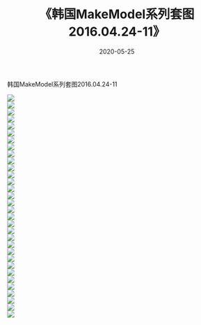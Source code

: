 ﻿---
layout: post
title:  《韩国MakeModel系列套图2016.04.24-11》
date:   2020-05-25
img: http://imgx.orgx.ga/漏D/网络美图/2020/韩国MakeModel系列套图2016.04.24-11/000.jpg
categories: [美女, 清纯, 唯美]
---

韩国MakeModel系列套图2016.04.24-11

  ![](http://imgx.orgx.ga/漏D/网络美图/2020/韩国MakeModel系列套图2016.04.24-11/001.jpg) <br> ![](http://imgx.orgx.ga/漏D/网络美图/2020/韩国MakeModel系列套图2016.04.24-11/002.jpg) <br> ![](http://imgx.orgx.ga/漏D/网络美图/2020/韩国MakeModel系列套图2016.04.24-11/003.jpg) <br> ![](http://imgx.orgx.ga/漏D/网络美图/2020/韩国MakeModel系列套图2016.04.24-11/004.jpg) <br> ![](http://imgx.orgx.ga/漏D/网络美图/2020/韩国MakeModel系列套图2016.04.24-11/005.jpg) <br> ![](http://imgx.orgx.ga/漏D/网络美图/2020/韩国MakeModel系列套图2016.04.24-11/006.jpg) <br> ![](http://imgx.orgx.ga/漏D/网络美图/2020/韩国MakeModel系列套图2016.04.24-11/007.jpg) <br> ![](http://imgx.orgx.ga/漏D/网络美图/2020/韩国MakeModel系列套图2016.04.24-11/008.jpg) <br> ![](http://imgx.orgx.ga/漏D/网络美图/2020/韩国MakeModel系列套图2016.04.24-11/009.jpg) <br> ![](http://imgx.orgx.ga/漏D/网络美图/2020/韩国MakeModel系列套图2016.04.24-11/010.jpg) <br> ![](http://imgx.orgx.ga/漏D/网络美图/2020/韩国MakeModel系列套图2016.04.24-11/011.jpg) <br> ![](http://imgx.orgx.ga/漏D/网络美图/2020/韩国MakeModel系列套图2016.04.24-11/012.jpg) <br> ![](http://imgx.orgx.ga/漏D/网络美图/2020/韩国MakeModel系列套图2016.04.24-11/013.jpg) <br> ![](http://imgx.orgx.ga/漏D/网络美图/2020/韩国MakeModel系列套图2016.04.24-11/014.jpg) <br> ![](http://imgx.orgx.ga/漏D/网络美图/2020/韩国MakeModel系列套图2016.04.24-11/015.jpg) <br> ![](http://imgx.orgx.ga/漏D/网络美图/2020/韩国MakeModel系列套图2016.04.24-11/016.jpg) <br> ![](http://imgx.orgx.ga/漏D/网络美图/2020/韩国MakeModel系列套图2016.04.24-11/017.jpg) <br> ![](http://imgx.orgx.ga/漏D/网络美图/2020/韩国MakeModel系列套图2016.04.24-11/018.jpg) <br> ![](http://imgx.orgx.ga/漏D/网络美图/2020/韩国MakeModel系列套图2016.04.24-11/019.jpg) <br> ![](http://imgx.orgx.ga/漏D/网络美图/2020/韩国MakeModel系列套图2016.04.24-11/020.jpg) <br> ![](http://imgx.orgx.ga/漏D/网络美图/2020/韩国MakeModel系列套图2016.04.24-11/021.jpg) <br> ![](http://imgx.orgx.ga/漏D/网络美图/2020/韩国MakeModel系列套图2016.04.24-11/022.jpg) <br> ![](http://imgx.orgx.ga/漏D/网络美图/2020/韩国MakeModel系列套图2016.04.24-11/023.jpg) <br> ![](http://imgx.orgx.ga/漏D/网络美图/2020/韩国MakeModel系列套图2016.04.24-11/024.jpg) <br> ![](http://imgx.orgx.ga/漏D/网络美图/2020/韩国MakeModel系列套图2016.04.24-11/025.jpg) <br> ![](http://imgx.orgx.ga/漏D/网络美图/2020/韩国MakeModel系列套图2016.04.24-11/026.jpg) <br> ![](http://imgx.orgx.ga/漏D/网络美图/2020/韩国MakeModel系列套图2016.04.24-11/027.jpg) <br> ![](http://imgx.orgx.ga/漏D/网络美图/2020/韩国MakeModel系列套图2016.04.24-11/028.jpg) <br> ![](http://imgx.orgx.ga/漏D/网络美图/2020/韩国MakeModel系列套图2016.04.24-11/029.jpg) <br> ![](http://imgx.orgx.ga/漏D/网络美图/2020/韩国MakeModel系列套图2016.04.24-11/030.jpg) <br> ![](http://imgx.orgx.ga/漏D/网络美图/2020/韩国MakeModel系列套图2016.04.24-11/031.jpg) <br> ![](http://imgx.orgx.ga/漏D/网络美图/2020/韩国MakeModel系列套图2016.04.24-11/032.jpg) <br>